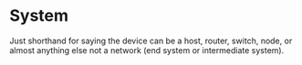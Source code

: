 # System

Just shorthand for saying the device can be a host, router, switch, node, or almost anything else not a network (end system or intermediate system).